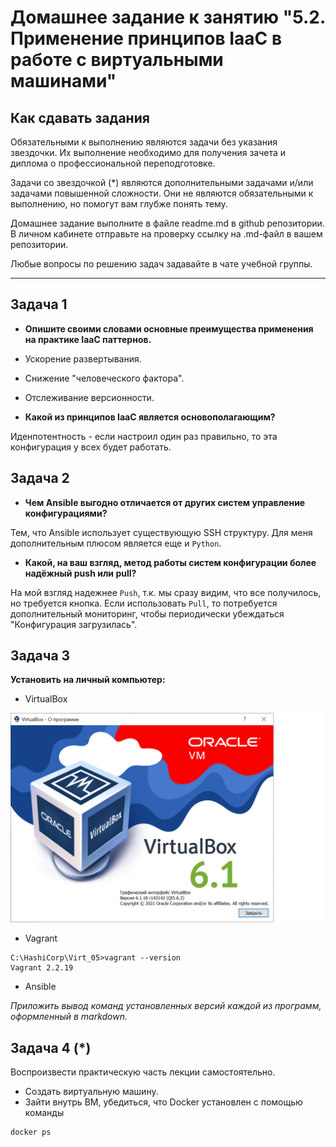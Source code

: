 
# Домашнее задание к занятию "5.2. Применение принципов IaaC в работе с виртуальными машинами"

## Как сдавать задания

Обязательными к выполнению являются задачи без указания звездочки. Их выполнение необходимо для получения зачета и диплома о профессиональной переподготовке.

Задачи со звездочкой (*) являются дополнительными задачами и/или задачами повышенной сложности. Они не являются обязательными к выполнению, но помогут вам глубже понять тему.

Домашнее задание выполните в файле readme.md в github репозитории. В личном кабинете отправьте на проверку ссылку на .md-файл в вашем репозитории.

Любые вопросы по решению задач задавайте в чате учебной группы.

---

## Задача 1

- **Опишите своими словами основные преимущества применения на практике IaaC паттернов.**  
  
- Ускорение развертывания.  
- Снижение "человеческого фактора".
- Отслеживание версионности.  


- **Какой из принципов IaaC является основополагающим?**  
  
Иденпотентность - если настроил один раз правильно, то эта конфигурация у всех будет работать.  


## Задача 2

- **Чем Ansible выгодно отличается от других систем управление конфигурациями?**  
  
Тем, что Ansible использует существующую SSH структуру. Для меня дополнительным плюсом является еще и `Python`.  

- **Какой, на ваш взгляд, метод работы систем конфигурации более надёжный push или pull?**  
  
На мой взгляд надежнее `Push`, т.к. мы сразу видим, что все получилось, но требуется кнопка. Если использовать `Pull`, то потребуется дополнительный мониторинг, чтобы периодически убеждаться "Конфигурация загрузилась".  


## Задача 3

**Установить на личный компьютер:**

- VirtualBox  
  
![avatar](https://github.com/NetVasiliy/Netology/blob/main/media/5.2.3.PNG)  


- Vagrant  
```  
C:\HashiCorp\Virt_05>vagrant --version
Vagrant 2.2.19  
```
- Ansible

*Приложить вывод команд установленных версий каждой из программ, оформленный в markdown.*  
  


## Задача 4 (*)

Воспроизвести практическую часть лекции самостоятельно.

- Создать виртуальную машину.
- Зайти внутрь ВМ, убедиться, что Docker установлен с помощью команды
```
docker ps
```
